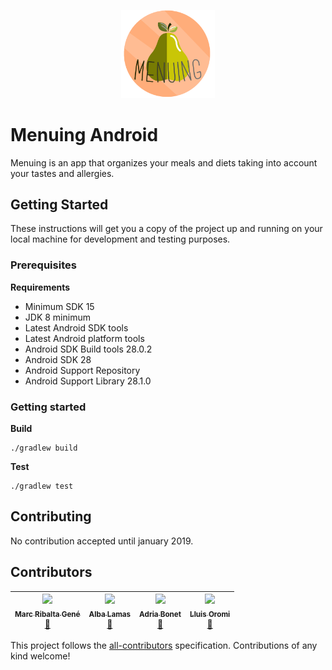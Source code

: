 <p align="center">
  <img width="150" src="https://github.com/Menuing/menuing-android/blob/master/app/src/main/res/drawable/logo.png" alt="Menuing">
</p>

# Menuing Android

Menuing is an app that organizes your meals and diets taking into account your tastes and allergies.

## Getting Started

These instructions will get you a copy of the project up and running on your local machine for development and testing purposes.

### Prerequisites

**Requirements**

- Minimum SDK 15
- JDK 8 minimum
- Latest Android SDK tools
- Latest Android platform tools
- Android SDK Build tools 28.0.2
- Android SDK 28
- Android Support Repository
- Android Support Library 28.1.0

### Getting started

**Build**

```
./gradlew build
```

**Test**

```
./gradlew test
```

## Contributing

No contribution accepted until january 2019.

## Contributors

<!-- ALL-CONTRIBUTORS-LIST:START - Do not remove or modify this section -->
<!-- prettier-ignore -->
|[<img src="https://avatars3.githubusercontent.com/u/17416452?s=460&v=4" width="100px;"/><br /><sub><b>Marc Ribalta Gené</b></sub>](https://github.com/mrg20)<br />[📖](https://github.com/Menuing/menuing-android/commits?author=mrg20 "Documentation") | [<img src="https://avatars1.githubusercontent.com/u/16958917?s=460&v=4" width="100px;"/><br /><sub><b>Alba Lamas</b></sub>](https://github.com/Doasy)<br />[📖](https://github.com/Menuing/menuing-android/commits?author=Doasy "Documentation") | [<img src="https://avatars1.githubusercontent.com/u/25765629?s=460&v=4" width="100px;"/><br /><sub><b>Adria Bonet</b></sub>](https://github.com/Adria331)<br />[📖](https://github.com/Menuing/menuing-android/commits?author=Adria331 "Documentation") | [<img src="https://avatars2.githubusercontent.com/u/18231940?s=400&v=4" width="100px;"/><br /><sub><b>Lluis Oromi</b></sub>](https://github.com/Hykrenx)<br />[📖](https://github.com/Menuing/menuing-android/commits?author=Hykrenx "Documentation")
| :---: | :---: | :---: | :---: |
<!-- ALL-CONTRIBUTORS-LIST:END -->

This project follows the [all-contributors](https://github.com/kentcdodds/all-contributors) specification. Contributions of any kind welcome!
